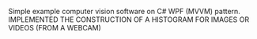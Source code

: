 Simple example computer vision software on C# WPF (MVVM) pattern.  
IMPLEMENTED THE CONSTRUCTION OF A HISTOGRAM FOR IMAGES OR VIDEOS (FROM A WEBCAM)
